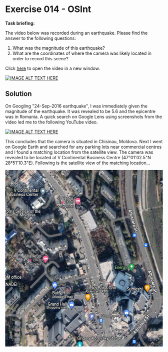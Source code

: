 # Exercise 014 - OSInt

**Task briefing:**  

The video below was recorded during an earthquake. Please find the answer to the following questions:

1. What was the magnitude of this earthquake?  
2. What are the coordinates of where the camera was likely located in order to record this scene?  

Click [here](https://youtu.be/myTG1LpMN7g) to open the video in a new window.

[![IMAGE ALT TEXT HERE](https://img.youtube.com/vi/myTG1LpMN7g/0.jpg)](https://www.youtube.com/watch?v=myTG1LpMN7g)

## Solution

On Googling "24-Sep-2016 earthquake", I was immediately given the magnitude of the earthquake. It was revealed to be 5.6 and the epicentre was in Romania. A quick search on Google Lens using screenshots from the video led me to the following YouTube video.

[![IMAGE ALT TEXT HERE](https://img.youtube.com/vi/lvGpouFqmJ0/0.jpg)](https://www.youtube.com/watch?v=lvGpouFqmJ0)

This concludes that the camera is situated in Chisinau, Moldova. Next I went on Google Earth and searched for any parking lots near commercial centres and I found a matching location from the satellite view. The camera was revealed to be located at V Continental Business Centre (47°01'02.5"N 28°51'10.3"E). Following is the satellite view of the matching location...

![image](./location.png)
